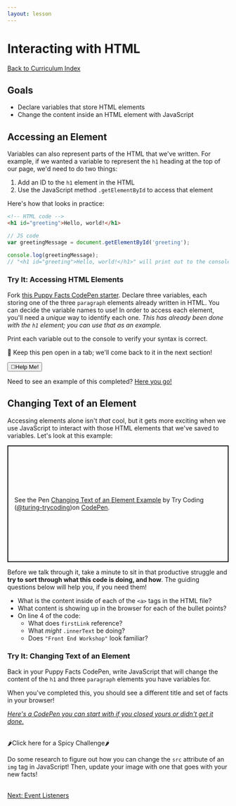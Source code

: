 ```yaml
---
layout: lesson
---
```


# Interacting with HTML

<a href="../">Back to Curriculum Index</a>

## Goals

- Declare variables that store HTML elements
- Change the content inside an HTML element with JavaScript

## Accessing an Element

Variables can also represent parts of the HTML that we've written. For example, if we wanted a variable to represent the `h1` heading at the top of our page, we'd need to do two things:

1. Add an ID to the `h1` element in the HTML
2. Use the JavaScript method `.getElementById` to access that element

Here's how that looks in practice:

```html
<!-- HTML code -->
<h1 id="greeting">Hello, world!</h1>
```

```js
// JS code
var greetingMessage = document.getElementById('greeting');

console.log(greetingMessage);
// "<h1 id="greeting">Hello, world!</h1>" will print out to the console
```

<div class="try-it-new">
  <h3>Try It: Accessing HTML Elements</h3>
  <p>Fork <a href="https://codepen.io/turing-trycoding/pen/dyMgOoM?editors=1010" target="blank">this Puppy Facts CodePen starter</a>. Declare three variables, each storing one of the three <code>paragraph</code> elements already written in HTML. You can decide the variable names to use! In order to access each element, you'll need a <em>unique</em> way to identify each one. <em>This has already been done with the <code>h1</code> element; you can use that as an example.</em></p> 
  <p>Print each variable out to the console to verify your syntax is correct.</p>
  <p><span role="img" aria-label="open folder">📂</span> Keep this pen open in a tab; we'll come back to it in the next section!</p>
  <div class="help-container">
    <button class="help-click"><span role="img" aria-label="raised hand">🤚</span>Help Me!</button>
    <div class="help-toggle">
      <p>Need to see an example of this completed? <a target="blank" href="https://codepen.io/turing-trycoding/pen/NWNObqY">Here you go!</a></p>
    </div>
  </div>
</div>

## Changing Text of an Element

Accessing elements alone isn't _that_ cool, but it gets more exciting when we use JavaScript to interact with those HTML elements that we've saved to variables. Let's look at this example:

<p class="codepen" data-height="265" data-theme-id="default" data-default-tab="html,result" data-user="turing-trycoding" data-slug-hash="MWyPbwZ" style="height: 265px; box-sizing: border-box; display: flex; align-items: center; justify-content: center; border: 2px solid; margin: 1em 0; padding: 1em;" data-pen-title="Changing Text of an Element Example"><span>See the Pen <a href="https://codepen.io/turing-trycoding/pen/MWyPbwZ">Changing Text of an Element Example</a> by Try Coding (<a href="https://codepen.io/turing-trycoding">@turing-trycoding</a>)on <a href="https://codepen.io">CodePen</a>.</span></p><script async src="https://static.codepen.io/assets/embed/ei.js"></script>

Before we talk through it, take a minute to sit in that productive struggle and **try to sort through what this code is doing, and how**. The guiding questions below will help you, if you need them!

- What is the content inside of each of the `<a>` tags in the HTML file?
- What content is showing up in the browser for each of the bullet points?
- On line 4 of the code:
  - What does `firstLink` reference?
  - What _might_ `.innerText` be doing?
  - Does `"Front End Workshop"` look familiar?

<div class="try-it-new">
  <h3>Try It: Changing Text of an Element</h3>
  <p>Back in your Puppy Facts CodePen, write JavaScript that will change the content of the <code>h1</code> and three <code>paragraph</code> elements you have variables for.</p>
  <p>When you've completed this, you should see a different title and set of facts in your browser!</p>
  <a target="blank" href="https://codepen.io/turing-trycoding/pen/LYNgbpp"><em>Here's a CodePen you can start with if you closed yours or didn't get it done.</em></a>
  <br>
  <br>

  <div class="spicy-container">
    <p class="spicy-click">
      <span role="img" aria-label="spicy pepper">🌶</span>Click here for a Spicy Challenge<span role="img" aria-label="spicy pepper">🌶</span>
    </p>
    <div class="spicy-toggle">
      <p>Do some research to figure out how you can change the <code>src</code> attribute of an <code>img</code> tag in JavaScript! Then, update your image with one that goes with your new facts!</p>
    </div>
  </div>
</div>

<br>
<a href="../event-listeners">Next: Event Listeners</a>
